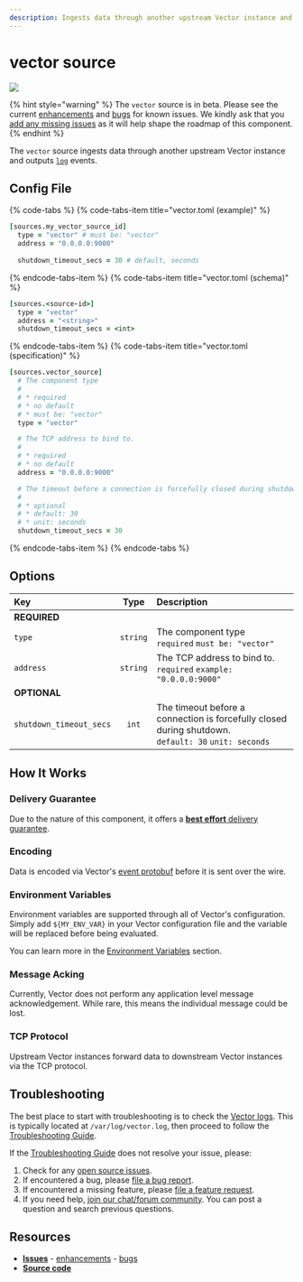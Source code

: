 ```yaml
---
description: Ingests data through another upstream Vector instance and outputs `log` events.
---
```


<!--
     THIS FILE IS AUTOOGENERATED!

     To make changes please edit the template located at:

     scripts/generate/templates/docs/usage/configuration/sources/vector.md.erb
-->

# vector source

![][images.vector_source]

{% hint style="warning" %}
The `vector` source is in beta. Please see the current
[enhancements][url.vector_source_enhancements] and
[bugs][url.vector_source_bugs] for known issues.
We kindly ask that you [add any missing issues][url.new_vector_source_issue]
as it will help shape the roadmap of this component.
{% endhint %}

The `vector` source ingests data through another upstream Vector instance and outputs [`log`][docs.log_event] events.

## Config File

{% code-tabs %}
{% code-tabs-item title="vector.toml (example)" %}
```coffeescript
[sources.my_vector_source_id]
  type = "vector" # must be: "vector"
  address = "0.0.0.0:9000"
  
  shutdown_timeout_secs = 30 # default, seconds
```
{% endcode-tabs-item %}
{% code-tabs-item title="vector.toml (schema)" %}
```coffeescript
[sources.<source-id>]
  type = "vector"
  address = "<string>"
  shutdown_timeout_secs = <int>
```
{% endcode-tabs-item %}
{% code-tabs-item title="vector.toml (specification)" %}
```coffeescript
[sources.vector_source]
  # The component type
  # 
  # * required
  # * no default
  # * must be: "vector"
  type = "vector"

  # The TCP address to bind to.
  # 
  # * required
  # * no default
  address = "0.0.0.0:9000"

  # The timeout before a connection is forcefully closed during shutdown.
  # 
  # * optional
  # * default: 30
  # * unit: seconds
  shutdown_timeout_secs = 30
```
{% endcode-tabs-item %}
{% endcode-tabs %}

## Options

| Key  | Type  | Description |
|:-----|:-----:|:------------|
| **REQUIRED** | | |
| `type` | `string` | The component type<br />`required` `must be: "vector"` |
| `address` | `string` | The TCP address to bind to.<br />`required` `example: "0.0.0.0:9000"` |
| **OPTIONAL** | | |
| `shutdown_timeout_secs` | `int` | The timeout before a connection is forcefully closed during shutdown.<br />`default: 30` `unit: seconds` |

## How It Works

### Delivery Guarantee

Due to the nature of this component, it offers a
[**best effort** delivery guarantee][docs.best_effort_delivery].

### Encoding

Data is encoded via Vector's [event protobuf][url.event_proto] before it is sent over the wire.

### Environment Variables

Environment variables are supported through all of Vector's configuration.
Simply add `${MY_ENV_VAR}` in your Vector configuration file and the variable
will be replaced before being evaluated.

You can learn more in the [Environment Variables][docs.configuration.environment-variables]
section.

### Message Acking

Currently, Vector does not perform any application level message acknowledgement. While rare, this means the individual message could be lost.

### TCP Protocol

Upstream Vector instances forward data to downstream Vector instances via the TCP protocol.

## Troubleshooting

The best place to start with troubleshooting is to check the
[Vector logs][docs.monitoring_logs]. This is typically located at
`/var/log/vector.log`, then proceed to follow the
[Troubleshooting Guide][docs.troubleshooting].

If the [Troubleshooting Guide][docs.troubleshooting] does not resolve your
issue, please:

1. Check for any [open source issues][url.vector_source_issues].
2. If encountered a bug, please [file a bug report][url.new_vector_source_bug].
3. If encountered a missing feature, please [file a feature request][url.new_vector_source_enhancement].
4. If you need help, [join our chat/forum community][url.vector_chat]. You can post a question and search previous questions.

## Resources

* [**Issues**][url.vector_source_issues] - [enhancements][url.vector_source_enhancements] - [bugs][url.vector_source_bugs]
* [**Source code**][url.vector_source_source]


[docs.best_effort_delivery]: ../../../about/guarantees.md#best-effort-delivery
[docs.configuration.environment-variables]: ../../../usage/configuration#environment-variables
[docs.log_event]: ../../../about/data-model/log.md
[docs.monitoring_logs]: ../../../usage/administration/monitoring.md#logs
[docs.troubleshooting]: ../../../usage/guides/troubleshooting.md
[images.vector_source]: ../../../assets/vector-source.svg
[url.event_proto]: https://github.com/timberio/vector/blob/master/proto/event.proto
[url.new_vector_source_bug]: https://github.com/timberio/vector/issues/new?labels=Source%3A+vector&labels=Type%3A+Bug
[url.new_vector_source_enhancement]: https://github.com/timberio/vector/issues/new?labels=Source%3A+vector&labels=Type%3A+Enhancement
[url.new_vector_source_issue]: https://github.com/timberio/vector/issues/new?labels=Source%3A+vector
[url.vector_chat]: https://chat.vector.dev
[url.vector_source_bugs]: https://github.com/timberio/vector/issues?q=is%3Aopen+is%3Aissue+label%3A%22Source%3A+vector%22+label%3A%22Type%3A+Bug%22
[url.vector_source_enhancements]: https://github.com/timberio/vector/issues?q=is%3Aopen+is%3Aissue+label%3A%22Source%3A+vector%22+label%3A%22Type%3A+Enhancement%22
[url.vector_source_issues]: https://github.com/timberio/vector/issues?q=is%3Aopen+is%3Aissue+label%3A%22Source%3A+vector%22
[url.vector_source_source]: https://github.com/timberio/vector/tree/master/src/sources/vector.rs
